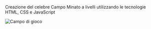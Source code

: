 Creazione del celebre Campo Minato a livelli utilizzando le tecnologie HTML, CSS e JavaScript


![Campo di gioco](https://github.com/DeboraCocchi/js-campominato-dom/blob/master/Campo-Minato.png?raw=true)
